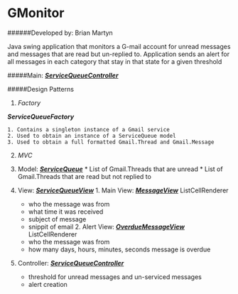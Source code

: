 # GMonitor

######Developed by: Brian Martyn

Java swing application that monitors a G-mail account for unread messages and messages that are read but un-replied to.  Application sends an alert for all messages in each category that stay in that state for a given threshold

#####Main: [**_ServiceQueueController_**](https://github.com/b-martyn/GMonitor/blob/master/GmailQuickstart/src/main/java/gmailAlert/ServiceQueueController.java)

#####Design Patterns

1. *Factory*

  **_ServiceQueueFactory_**
  
    1. Contains a singleton instance of a Gmail service
    2. Used to obtain an instance of a ServiceQueue model
    3. Used to obtain a full formatted Gmail.Thread and Gmail.Message

2. *MVC*

  1. Model: [**_ServiceQueue_**](https://github.com/b-martyn/GMonitor/blob/master/GmailQuickstart/src/main/java/gmailAlert/ServiceQueue.java)
    * List of Gmail.Threads that are unread
    * List of Gmail.Threads that are read but not replied to
  2. View: [**_ServiceQueueView_**](https://github.com/b-martyn/GMonitor/blob/master/GmailQuickstart/src/main/java/gmailAlert/ServiceQueueView.java)
    1. Main View: [**_MessageView_**](https://github.com/b-martyn/GMonitor/blob/master/GmailQuickstart/src/main/java/gmailAlert/MessageView.java) ListCellRenderer
      * who the message was from
      * what time it was received
      * subject of message
      * snippit of email
    2. Alert View: [**_OverdueMessageView_**](https://github.com/b-martyn/GMonitor/blob/master/GmailQuickstart/src/main/java/gmailAlert/OverdueMessageView.java) ListCellRenderer
      * who the message was from
      * how many days, hours, minutes, seconds message is overdue
  3. Controller: [**_ServiceQueueController_**](https://github.com/b-martyn/GMonitor/blob/master/GmailQuickstart/src/main/java/gmailAlert/ServiceQueueController.java)
      * threshold for unread messages and un-serviced messages
      * alert creation
